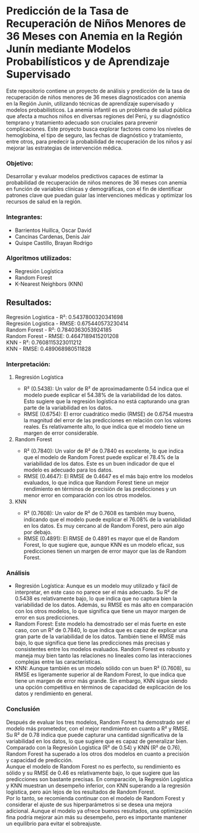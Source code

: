 <h1>Predicción de la Tasa de Recuperación de Niños Menores de 36 Meses con Anemia en la Región Junín mediante Modelos Probabilísticos y de Aprendizaje Supervisado</h1>
<p>
Este repositorio contiene un proyecto de análisis y predicción de la tasa de recuperación de niños menores de 36 meses diagnosticados con anemia en la Región Junín, utilizando técnicas de aprendizaje supervisado y modelos probabilísticos. La anemia infantil es un problema de salud pública que afecta a muchos niños en diversas regiones del Perú, y su diagnóstico temprano y tratamiento adecuado son cruciales para prevenir complicaciones. Este proyecto busca explorar factores como los niveles de hemoglobina, el tipo de seguro, las fechas de diagnóstico y tratamiento, entre otros, para predecir la probabilidad de recuperación de los niños y así mejorar las estrategias de intervención médica.
</p>

<h3>Objetivo: </h3>
<p>
Desarrollar y evaluar modelos predictivos capaces de estimar la probabilidad de recuperación de niños menores de 36 meses con anemia en función de variables clínicas y demográficas, con el fin de identificar patrones clave que puedan guiar las intervenciones médicas y optimizar los recursos de salud en la región.
</p>
<h3>Integrantes: </h3>
<p>
   <ul>
      <li>Barrientos Huillca, Oscar David</li>
      <li>Cancinas Cardenas, Denis Jair</li>
      <li>Quispe Castillo, Brayan Rodrigo</li>
   </ul>
</p>
<h3>Algoritmos utilizados: </h3>
<p>
   <ul>
      <li>Regresión Logística</li>
      <li>Random Forest</li>
      <li>K-Nearest Neighbors (KNN)</li>
   </ul>
</p>

<h2>Resultados:</h2>
<p>
Regresión Logistica - R²: 	0.5437800320341698 <br>
Regresión Logistica - RMSE: 	0.675440573230414 <br>
Random Forest - R²: 		0.7840363053924185 <br>
Random Forest - RMSE: 		0.4647189415201208 <br>
KNN - R²: 			0.7608115323011212 <br>
KNN - RMSE: 			0.489068980511828 <br>
</p>
<h3>Interpretación: </h3>
<p>
   <ol>
      <li>Regresión Logística</li>
         <ul>
            <li>
               R² (0.5438): Un valor de R² de aproximadamente 0.54 indica que el modelo puede explicar el 54.38% de la variabilidad de los datos. Esto sugiere que la regresión logística no está capturando una gran parte de la variabilidad en los datos.
            </li>  
            <li>
               RMSE (0.6754): El error cuadrático medio (RMSE) de 0.6754 muestra la magnitud del error de las predicciones en relación con los valores reales. Es relativamente alto, lo que indica que el modelo tiene un margen de error considerable.
            </li>
         </ul>
      <li>Random Forest</li>
         <ul>
            <li>
               R² (0.7840): Un valor de R² de 0.7840 es excelente, lo que indica que el modelo de Random Forest puede explicar el 78.4% de la variabilidad de los datos. Este es un buen indicador de que el modelo es adecuado para los datos.
            </li>
            <li>
               RMSE (0.4647): El RMSE de 0.4647 es el más bajo entre los modelos evaluados, lo que indica que Random Forest tiene un mejor rendimiento en términos de precisión de las predicciones y un menor error en comparación con los otros modelos.
            </li>
         </ul>
      <li>KNN</li>
         <ul>
            <li>
               R² (0.7608): Un valor de R² de 0.7608 es también muy bueno, indicando que el modelo puede explicar el 76.08% de la variabilidad en los datos. Es muy cercano al de Random Forest, pero aún algo por debajo.
            </li>
            <li>
               RMSE (0.4891): El RMSE de 0.4891 es mayor que el de Random Forest, lo que sugiere que, aunque KNN es un modelo eficaz, sus predicciones tienen un margen de error mayor que las de Random Forest.
            </li>
         </ul>
   </ol>
</p>
<h3>Análisis</h3>
<p>
   <ul>
      <li>
         Regresión Logística: Aunque es un modelo muy utilizado y fácil de interpretar, en este caso no parece ser el más adecuado. Su R² de 0.5438 es relativamente bajo, lo que indica que no captura bien la variabilidad de los datos. Además, su RMSE es más alto en comparación con los otros modelos, lo que significa que tiene un mayor margen de error en sus predicciones.
      </li>
      <li>
         Random Forest: Este modelo ha demostrado ser el más fuerte en este caso, con un R² de 0.7840, lo que indica que es capaz de explicar una gran parte de la variabilidad de los datos. También tiene el RMSE más bajo, lo que significa que tiene las predicciones más precisas y consistentes entre los modelos evaluados. Random Forest es robusto y maneja muy bien tanto las relaciones no lineales como las interacciones complejas entre las características.
      </li>
      <li>
         KNN: Aunque también es un modelo sólido con un buen R² (0.7608), su RMSE es ligeramente superior al de Random Forest, lo que indica que tiene un margen de error más grande. Sin embargo, KNN sigue siendo una opción competitiva en términos de capacidad de explicación de los datos y rendimiento en general.
      </li>
   </ul>
</p>
<h3>Conclusión</h3>
<p>
   Después de evaluar los tres modelos, Random Forest ha demostrado ser el modelo más prometedor, con el mejor rendimiento en cuanto a R² y RMSE. Su R² de 0.78 indica que puede capturar una cantidad significativa de la variabilidad en los datos, lo que sugiere que es capaz de generalizar bien. Comparado con la Regresión Logística (R² de 0.54) y KNN (R² de 0.76), Random Forest ha superado a los otros dos modelos en cuanto a precisión y capacidad de predicción.
<br>
Aunque el modelo de Random Forest no es perfecto, su rendimiento es sólido y su RMSE de 0.46 es relativamente bajo, lo que sugiere que las predicciones son bastante precisas. En comparación, la Regresión Logística y KNN muestran un desempeño inferior, con KNN superando a la regresión logística, pero aún lejos de los resultados de Random Forest.
<br>
Por lo tanto, se recomienda continuar con el modelo de Random Forest y considerar el ajuste de sus hiperparámetros si se desea una mejora adicional. Aunque el modelo ya ofrece buenos resultados, una optimización fina podría mejorar aún más su desempeño, pero es importante mantener un equilibrio para evitar el sobreajuste.
</p>



